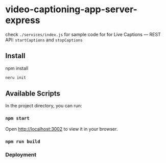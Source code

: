 # video-captioning-app-server-express


check `./services/index.js` for sample code for for Live Captions — REST API: `startCaptions` and `stopCaptions`


## Install

npm install 

```sh
neru init
```

## Available Scripts

In the project directory, you can run:

### `npm start`

Open [http://localhost:3002](http://localhost:3002) to view it in your browser.

### `npm run build`


### Deployment

